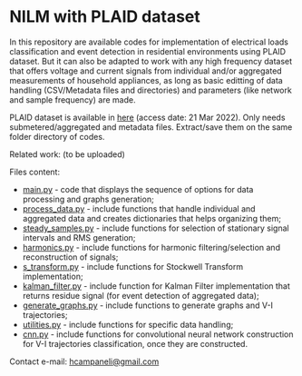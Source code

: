 # NILM with PLAID dataset
In this repository are available codes for implementation of electrical loads classification and event detection in residential environments using PLAID dataset. But it can also be adapted to work with any high frequency dataset that offers voltage and current signals from individual and/or aggregated measurements of household appliances, as long as basic editting of data handling (CSV/Metadata files and directories) and parameters (like network and sample frequency) are made.

PLAID dataset is available in [here](https://figshare.com/articles/dataset/PLAID_-_A_Voltage_and_Current_Measurement_Dataset_for_Plug_Load_Appliance_Identification_in_Households/10084619/2) (access date: 21 Mar 2022). Only needs submetered/aggregated and metadata files. Extract/save them on the same folder directory of codes.

Related work: (to be uploaded)

Files content:
* [main.py](https://github.com/hsneto/iftex/blob/master/textuais/testes.tex#L10) - code that displays the sequence of options for data processing and graphs generation;
* [process_data.py](https://github.com/hsneto/iftex/blob/master/textuais/testes.tex#L38) - include functions that handle individual and aggregated data and creates dictionaries that helps organizing them;
* [steady_samples.py](https://github.com/hsneto/iftex/blob/master/textuais/testes.tex#L60) - include functions for selection of stationary signal intervals and RMS generation;
* [harmonics.py](https://github.com/hsneto/iftex/blob/master/textuais/testes.tex#L60) - include functions for harmonic filtering/selection and reconstruction of signals;
* [s_transform.py](https://github.com/hsneto/iftex/blob/master/textuais/testes.tex#L60) - include functions for Stockwell Transform implementation;
* [kalman_filter.py](https://github.com/hsneto/iftex/blob/master/textuais/testes.tex#L60) - include function for Kalman Filter implementation that returns residue signal (for event detection of aggregated data);
* [generate_graphs.py](https://github.com/hsneto/iftex/blob/master/textuais/testes.tex#L60) - include functions to generate graphs and V-I trajectories;
* [utilities.py](https://github.com/hsneto/iftex/blob/master/textuais/testes.tex#L60) - include functions for specific data handling;
* [cnn.py](https://github.com/hsneto/iftex/blob/master/textuais/testes.tex#L60) - include functions for convolutional neural network construction for V-I trajectories classification, once they are constructed.

Contact e-mail:
hcampaneli@gmail.com



